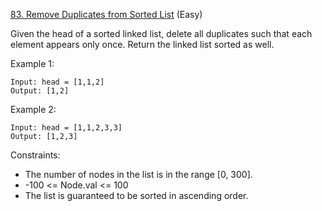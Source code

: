 [83. Remove Duplicates from Sorted List](https://leetcode.com/problems/remove-duplicates-from-sorted-list/) (Easy)

Given the head of a sorted linked list, delete all duplicates such that each element appears only once. Return the linked list sorted as well.

Example 1:
```
Input: head = [1,1,2]
Output: [1,2]
```

Example 2:
```
Input: head = [1,1,2,3,3]
Output: [1,2,3]
```

Constraints:
- The number of nodes in the list is in the range [0, 300].
- -100 <= Node.val <= 100
- The list is guaranteed to be sorted in ascending order.

